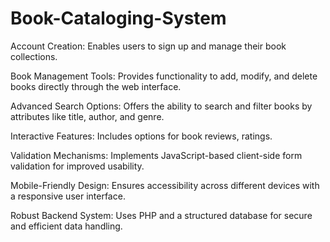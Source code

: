 # Book-Cataloging-System

Account Creation: Enables users to sign up and manage their book collections.

Book Management Tools: Provides functionality to add, modify, and delete books directly through the web interface.

Advanced Search Options: Offers the ability to search and filter books by attributes like title, author, and genre.

Interactive Features: Includes options for book reviews, ratings.

Validation Mechanisms: Implements JavaScript-based client-side form validation for improved usability.

Mobile-Friendly Design: Ensures accessibility across different devices with a responsive user interface.

Robust Backend System: Uses PHP and a structured database for secure and efficient data handling.
